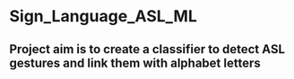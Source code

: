 # Sign_Language_ASL_ML
## Project aim is to create a classifier to detect ASL gestures and link them with alphabet letters


